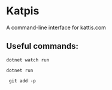 # Katpis

A command-line interface for kattis.com

## Useful commands:

```
dotnet watch run
```

```
dotnet run
```

```
 git add -p
```
